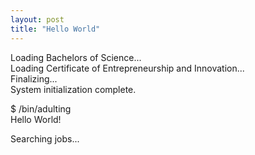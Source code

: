 ```yaml
---
layout: post
title: "Hello World"
---
```

Loading Bachelors of Science...  
Loading Certificate of Entrepreneurship and Innovation...  
Finalizing...  
System initialization complete.  

$ /bin/adulting  
Hello World!  

Searching jobs...  
